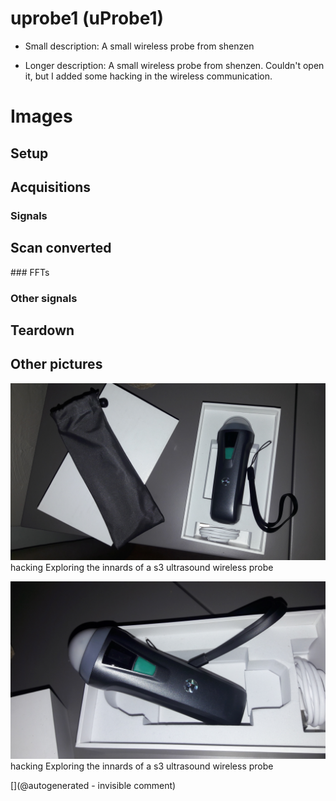# uprobe1 (uProbe1)

* Small description: A small wireless probe from shenzen

* Longer description: A small wireless probe from shenzen. Couldn't open it, but I added some hacking in the wireless communication.

# Images

## Setup 

## Acquisitions 

### Signals 

## Scan converted 

### FFTs 

### Other signals 

## Teardown 

## Other pictures 

![](/include/s3/images/uProbe1/20171127_210428.jpg)
hacking
Exploring the innards of a s3 ultrasound wireless probe

![](/include/s3/images/uProbe1/20171127_210440.jpg)
hacking
Exploring the innards of a s3 ultrasound wireless probe





[](@autogenerated - invisible comment)
